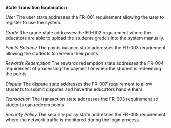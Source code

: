 **State Transition Explanation**

*User*
The user state addresses the FR-001 requirement allowing the user to register to use the system.

*Grade*
The grade state addresses the FR-002 requirement where the educators are able to upload the students grades into the system manually.

*Points Balance*
The points balance state addresses the FR-003 requirement allowing the students to redeem their points.

*Rewards Redemption*
The rewards redemption state addresses the FR-004 requirement of processing the payment or when the student is redeeming the points.

*Dispute*
The dispute state addresses the FR-007 requirement to allow students to submit disputes and have the educators handle them.

*Transaction*
The transaction state addresses the FR-003 requirement so students can redeem points.

*Security Policy*
The security policy state addresses the FR-008 requirement where the network traffic is monitored during the login process.
